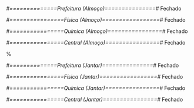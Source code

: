 
*#==============Prefeitura (Almoço)===============#*
Fechado

*#================Física (Almoço)=================#*
Fechado


*#================Química (Almoço)================#*
Fechado

*#================Central (Almoço)================#*
Fechado

%

*#==============Prefeitura (Jantar)===============#*
Fechado

*#================Física (Jantar)=================#*
Fechado


*#================Química (Jantar)================#*
Fechado

*#================Central (Jantar)================#*
Fechado


